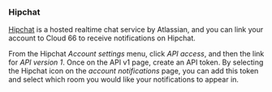 

### Hipchat

[Hipchat](http://hipchat.com/) is a hosted realtime chat service by Atlassian, and you can link your account to Cloud 66 to receive notifications on Hipchat.

From the Hipchat _Account settings_ menu, click _API access_, and then the link for _API version 1_. Once on the API v1 page, create an API token. By selecting the Hipchat icon on the _account notifications_ page, you can add this token and select which room you would like your notifications to appear in. 

